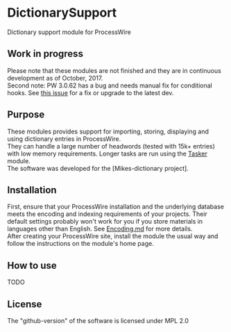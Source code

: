 # DictionarySupport
Dictionary support module for ProcessWire

## Work in progress
Please note that these modules are not finished and they are in continuous development as of October, 2017.  
Second note: PW 3.0.62 has a bug and needs manual fix for conditional hooks.
See [this issue](https://github.com/processwire/processwire-issues/issues/261) for a fix or upgrade to the latest dev.

## Purpose
These modules provides support for importing, storing, displaying and using dictionary entries in ProcessWire.  
They can handle a large number of headwords (tested with 15k+ entries) with low memory requirements. Longer tasks are run using the [Tasker](https://github.com/mtwebit/Tasker) module.  
The software was developed for the [Mikes-dictionary project].

## Installation
First, ensure that your ProcessWire installation and the underlying database meets the encoding and indexing requirements of your projects. Their default settings probably won't work for you if you store materials in languages other than English. See [Encoding.md](https://github.com/mtwebit/DictionarySupport/blob/master/Encoding.md) for more details.  
After creating your ProcessWire site, install the module the usual way and follow the instructions on the module's home page.

## How to use
TODO

## License
The "github-version" of the software is licensed under MPL 2.0  
